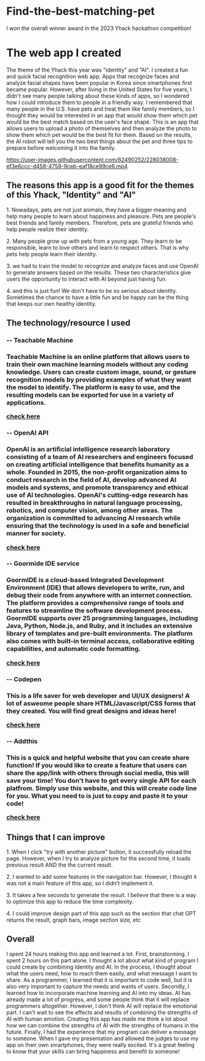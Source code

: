 # Find-the-best-matching-pet
I won the overall winner award in the 2023 Yhack hackathon competition! 

<h1>The web app I created</h1>
The theme of the Yhack this year was "identity" and "AI". I created a fun and quick facial recognition web app. 
Apps that recognize faces and analyze facial shapes have been popular in Korea since smartphones first became popular. 
However, after living in the United States for five years, I didn't see many people talking about these kinds of apps, 
so I wondered how I could introduce them to people in a friendly way. I remembered that many people in the U.S. have pets and treat 
them like family members, so I thought they would be interested in an app that would show them which pet would be the best match 
based on the user's face shape. This is an app that allows users to upload a photo of themselves and then analyze the photo to show
them which pet would be the best fit for them. Based on the results, the AI robot will tell you the two best things about the pet and 
three tips to prepare before welcoming it into the family. 

https://user-images.githubusercontent.com/62490252/228038008-ef3e6ccc-d458-4758-9ceb-eaf18ce99ce6.mp4

<h2>The reasons this app is a good fit for the themes of this Yhack, "Identity" and "AI"</h2>
<p>1. Nowadays, pets are not just animals, they have a bigger meaning and help many people to learn about happiness and pleasure. Pets are people's best friends and family members. Therefore, pets are grateful friends who help people realize their identity.</p>
<p>2. Many people grow up with pets from a young age. They learn to be responsible, learn to love others and learn to respect others. That is why pets help people learn their identity.</p>  
<p>3. we had to train the model to recognize and analyze faces and use OpenAI to generate answers based on the results. These two characteristics give users the opportunity to interact with AI beyond just having fun.</p>
<p>4. and this is just fun! We don't have to be so serious about identity. Sometimes the chance to have a little fun and be happy can be the thing that keeps our own healthy identity.</p>

<h2>The technology/resource I used</h2>
  <h3>-- Teachable Machine<h3>
    <p>Teachable Machine is an online platform that allows users to train their own machine learning models without any coding knowledge. Users can create custom image, sound, or gesture recognition models by providing examples of what they want the model to identify. The platform is easy to use, and the resulting models can be exported for use in a variety of applications.</p>  
    <a href="https://teachablemachine.withgoogle.com/"> check here</a>
  <h3>-- OpenAI API<h3>
    <p>OpenAI is an artificial intelligence research laboratory consisting of a team of AI researchers and engineers focused on creating artificial intelligence that benefits humanity as a whole. Founded in 2015, the non-profit organization aims to conduct research in the field of AI, develop advanced AI models and systems, and promote transparency and ethical use of AI technologies. OpenAI's cutting-edge research has resulted in breakthroughs in natural language processing, robotics, and computer vision, among other areas. The organization is committed to advancing AI research while ensuring that the technology is used in a safe and beneficial manner for society.</p>  
    <a href="https://platform.openai.com/"> check here</a>
  <h3>-- Goormide IDE service<h3>
    <p>GoormIDE is a cloud-based Integrated Development Environment (IDE) that allows developers to write, run, and debug their code from anywhere with an internet connection. The platform provides a comprehensive range of tools and features to streamline the software development process. GoormIDE supports over 25 programming languages, including Java, Python, Node.js, and Ruby, and it includes an extensive library of templates and pre-built environments. The platform also comes with built-in terminal access, collaborative editing capabilities, and automatic code formatting.</p>    
    <a href="https://www.goorm.io/"> check here</a>
  <h3>-- Codepen<h3>
    <p>This is a life saver for web developer and UI/UX designers! A lot of asweome people share HTML/Javascript/CSS forms that they created. You will find great designs and ideas here!</p> 
    <a href="https://codepen.io/trending"> check here</a>
  <h3>-- Addthis<h3>
    <p>This is a quick and helpful website that you can create share function! If you would like to create a feature that users can share the app/link with others through social media, this will save your time! You don't have to get every single API for each platfrom. Simply use this website, and this will create code line for you. What you need to is just to copy and paste it to your code!</p>  
    <a href="https://www.addthis.com/"> check here</a>
    
<h2>Things that I can improve</h2>
<p>1. When I click "try with another picture" button, it successfully reload the page. However, when I try to analyze picture for the second time, it loads previous result AND the the current result.</p>
<p>2. I wanted to add some features in the navigation bar. However, I thought it was not a main feature of this app, so I didn't implement it.</p>
<p>3. It takes a few seconds to generate the result. I believe that there is a way to optimize this app to reduce the time complexity.</p>
<p>4. I could improve design part of this app such as the section that chat GPT returns the result, graph bars, image section size, etc </p>
    
<h2>Overall</h2>
    <p>I spent 24 hours making this app and learned a lot. First, brainstorming. I spent 2 hours on this part alone. I thought a lot about what kind of program I could create by combining Identity and AI. In the process, I thought about what the users need, how to reach them easily, and what message I want to share. As a programmer, I learned that it is important to code well, but it is also very important to capture the needs and wants of users. Secondly, I learned how to incorporate machine learning and AI into my ideas. AI has already made a lot of progress, and some people think that it will replace programmers altogether. However, I don't think AI will replace the emotional part. I can't wait to see the effects and results of combining the strengths of AI with human emotion. Creating this app has made me think a lot about how we can combine the strengths of AI with the strengths of humans in the future. Finally, I had the experience that my program can deliver a message to someone. When I gave my presentation and allowed the judges to use my app on their own smartphones, they were really excited. It's a great feeling to know that your skills can bring happiness and benefit to someone!</p>
